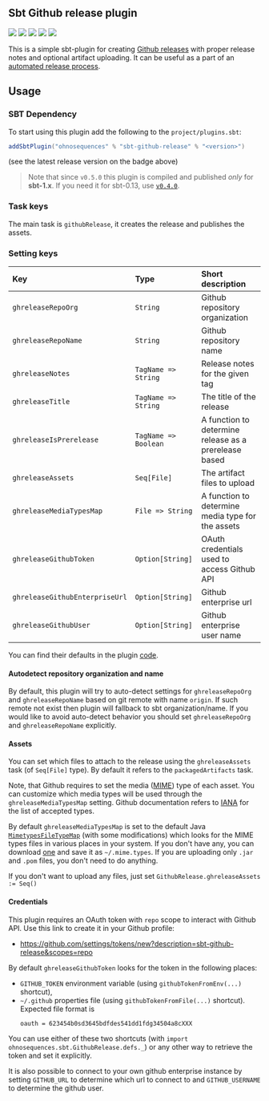 ## Sbt Github release plugin

[![](https://travis-ci.org/ohnosequences/sbt-github-release.svg?branch=master)](https://travis-ci.org/ohnosequences/sbt-github-release)
[![](https://img.shields.io/codacy/811d530bf7d548ed8bcbb506f7490bef.svg)](https://www.codacy.com/app/ohnosequences/sbt-github-release)
[![](http://img.shields.io/github/release/ohnosequences/sbt-github-release/all.svg)](https://github.com/ohnosequences/sbt-github-release/releases/latest)
[![](https://img.shields.io/badge/license-AGPLv3-blue.svg)](https://tldrlegal.com/license/gnu-affero-general-public-license-v3-%28agpl-3.0%29)
[![](https://img.shields.io/badge/contact-gitter_chat-dd1054.svg)](https://gitter.im/ohnosequences/sbt-github-release)

This is a simple sbt-plugin for creating [Github releases](https://github.com/blog/1547-release-your-software) with proper release notes and optional artifact uploading. It can be useful as a part of an [automated release process](https://github.com/ohnosequences/nice-sbt-settings).


## Usage

### SBT Dependency

To start using this plugin add the following to the `project/plugins.sbt`:

```scala
addSbtPlugin("ohnosequences" % "sbt-github-release" % "<version>")
```

(see the latest release version on the badge above)

> Note that since `v0.5.0` this plugin is compiled and published _only_ for **sbt-1.x**. If you need it for sbt-0.13, use [`v0.4.0`](https://github.com/ohnosequences/sbt-github-release/tree/v0.4.0).

### Task keys

The main task is `githubRelease`, it creates the release and publishes the assets.

### Setting keys

| Key                      | Type                 | Short description                                     |
|:-------------------------|:---------------------|:------------------------------------------------------|
| `ghreleaseRepoOrg`       | `String`             | Github repository organization                        |
| `ghreleaseRepoName`      | `String`             | Github repository name                                |
| `ghreleaseNotes`         | `TagName => String`  | Release notes for the given tag                       |
| `ghreleaseTitle`         | `TagName => String`  | The title of the release                              |
| `ghreleaseIsPrerelease`  | `TagName => Boolean` | A function to determine release as a prerelease based |
| `ghreleaseAssets`        | `Seq[File]`          | The artifact files to upload                          |
| `ghreleaseMediaTypesMap` | `File => String`     | A function to determine media type for the assets     |
| `ghreleaseGithubToken`   | `Option[String]`     | OAuth credentials used to access Github API           |
| `ghreleaseGithubEnterpriseUrl`|`Option[String]` | Github enterprise url                                 |
| `ghreleaseGithubUser`    | `Option[String]`     | Github enterprise user name                           |


You can find their defaults in the plugin [code](src/main/scala/SbtGithubReleasePlugin.scala).

#### Autodetect repository organization and name

By default, this plugin will try to auto-detect settings for `ghreleaseRepoOrg` and `ghreleaseRepoName` based on git remote with name `origin`. If such remote not exist then plugin will fallback to sbt organization/name. If you would like to avoid auto-detect behavior you should set `ghreleaseRepoOrg` and `ghreleaseRepoName` explicitly.

#### Assets

You can set which files to attach to the release using the `ghreleaseAssets` task (of `Seq[File]` type). By default it refers to the `packagedArtifacts` task.

Note, that Github requires to set the media ([MIME](https://en.wikipedia.org/wiki/Media_type)) type of each asset. You can customize which media types will be used through the `ghreleaseMediaTypesMap` setting. Github documentation refers to [IANA](https://www.iana.org/assignments/media-types/media-types.xhtml) for the list of accepted types.

By default `ghreleaseMediaTypesMap` is set to the default Java [`MimetypesFileTypeMap`](https://docs.oracle.com/javase/8/docs/api/javax/activation/MimetypesFileTypeMap.html) (with some modifications) which looks for the MIME types files in various places in your system. If you don't have any, you can download [one](http://svn.apache.org/viewvc/httpd/httpd/trunk/docs/conf/mime.types?view=co) and save it as `~/.mime.types`. If you are uploading only `.jar` and `.pom` files, you don't need to do anything.

If you don't want to upload any files, just set `GithubRelease.ghreleaseAssets := Seq()`


#### Credentials

This plugin requires an OAuth token with `repo` scope to interact with Github API. Use this link to create it in your Github profile:

* https://github.com/settings/tokens/new?description=sbt-github-release&scopes=repo

By default `ghreleaseGithubToken` looks for the token in the following places:

* `GITHUB_TOKEN` environment variable (using `githubTokenFromEnv(...)` shortcut),
* `~/.github` properties file (using `githubTokenFromFile(...)` shortcut). Expected file format is
    ```
    oauth = 623454b0sd3645bdfdes541dd1fdg34504a8cXXX
    ```

You can use either of these two shortcuts (with `import ohnosequences.sbt.GithubRelease.defs._`) or any other way to retrieve the token and set it explicitly.

It is also possible to connect to your own github enterprise instance by setting `GITHUB_URL` to determine which url to connect to and `GITHUB_USERNAME` to determine the github user.
